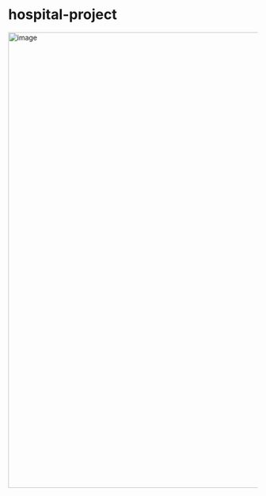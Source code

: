 # hospital-project

<img width="920" alt="image" src="https://github.com/JaveedHussain-tech/hospital-project/assets/134697774/7fd77d1c-7ae5-4735-9210-97fe42471495">
